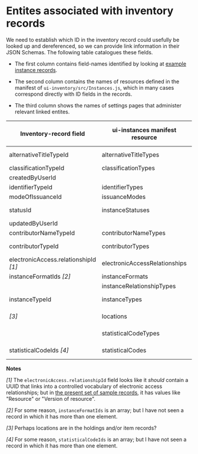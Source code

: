 # Entites associated with inventory records

We need to establish which ID in the inventory record could usefully be looked up and dereferenced, so we can provide link information in their JSON Schemas. The following table catalogues these fields.

* The first column contains field-names identified by looking at [example instance records](https://issues.folio.org/secure/attachment/15615/15615_UChicagoInstances_20181218+%282%29.json).

* The second column contains the names of resources defined in the manifest of `ui-inventory/src/Instances.js`, which in many cases correspond directly with ID fields in the records.

* The third column shows the names of settings pages that administer relevant linked entites.

| Inventory-record field | ui-instances manifest resource | Settings page entries
| ---------------------- | ------------------------------ | ---------------------
| alternativeTitleTypeId | alternativeTitleTypes          | Alternative title types
| classificationTypeId   | classificationTypes            | _[hardcoded]_
| createdByUserId        |                                |
| identifierTypeId       | identifierTypes                | _[hardcoded]_
| modeOfIssuanceId       | issuanceModes                  | _[hardcoded]_
| statusId               | instanceStatuses               | Instance status types
| updatedByUserId        |                                |
| contributorNameTypeId  | contributorNameTypes           | _[hardcoded]_
| contributorTypeId      | contributorTypes               | Contributor types
| electronicAccess.relationshipId _[1]_ | electronicAccessRelationships  | URL relationship
| instanceFormatIds _[2]_ | instanceFormats                | Formats
|                        | instanceRelationshipTypes      | _[hardcoded]_
| instanceTypeId         | instanceTypes                  | Resource types
| _[3]_                  | locations                      | Organization &rarr; Locations
|                        | statisticalCodeTypes           | Statistical code types
| statisticalCodeIds _[4]_ | statisticalCodes               | Statistical codes

**Notes**

_[1]_ The `electronicAccess.relationshipId` field looks like it _should_ contain a UUID that links into a controlled vocabulary of electronic access relationships; but in [the present set of sample records](https://issues.folio.org/secure/attachment/15615/15615_UChicagoInstances_20181218+%282%29.json), it has values like "Resource" or "Version of resource".

_[2]_ For some reason, `instanceFormatIds` is an array; but I have not seen a record in which it has more than one element.

_[3]_ Perhaps locations are in the holdings and/or item records?

_[4]_ For some reason, `statisticalCodeIds` is an array; but I have not seen a record in which it has more than one element.

